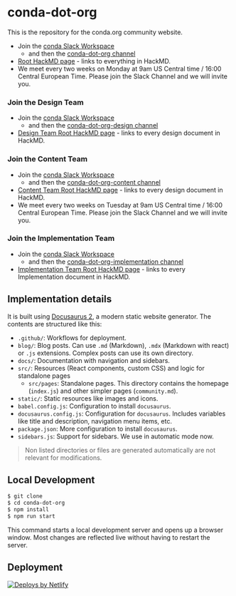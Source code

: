 # conda-dot-org

This is the repository for the conda.org community website. 

* Join the [conda Slack Workspace](https://join.slack.com/t/conda/shared_invite/zt-1ik6vglro-AdmjqKxjTbD7D0eRBfMr6A)
    * and then the [conda-dot-org channel](https://conda.slack.com/archives/C03Q9KCJPH8)
* [Root HackMD page](https://hackmd.io/DGtozSlsSjSokpYAK5-9hw) - links to everything in HackMD.
* We meet every two weeks on Monday at 9am US Central time / 16:00 Central European Time. Please join the Slack Channel and we will invite you.

### Join the Design Team

* Join the [conda Slack Workspace](https://join.slack.com/t/conda/shared_invite/zt-1ik6vglro-AdmjqKxjTbD7D0eRBfMr6A)
    * and then the [conda-dot-org-design channel](https://conda.slack.com/archives/C0408NMPJ5S)
* [Design Team Root HackMD page](https://hackmd.io/XxHGKH33TRqKJaWKGUNppw) - links to every design document in HackMD.

### Join the Content Team

* Join the [conda Slack Workspace](https://join.slack.com/t/conda/shared_invite/zt-1ik6vglro-AdmjqKxjTbD7D0eRBfMr6A)
    * and then the [conda-dot-org-content channel](https://conda.slack.com/archives/C03V5NSRNH5)
* [Content Team Root HackMD page](https://hackmd.io/V6mHdS7iSuSHchEVjVjcKQ) - links to every design document in HackMD.
* We meet every two weeks on Tuesday at 9am US Central time / 16:00 Central European Time. Please join the Slack Channel and we will invite you.

### Join the Implementation Team

* Join the [conda Slack Workspace](https://join.slack.com/t/conda/shared_invite/zt-1ik6vglro-AdmjqKxjTbD7D0eRBfMr6A)
    * and then the [conda-dot-org-implementation channel](https://conda.slack.com/archives/C03V5P9KSQ7)
* [Implementation Team Root HackMD page](https://hackmd.io/e8Y26n9gQWeUeSojkqlv5w) - links to every Implementation document in HackMD.

## Implementation details

It is built using [Docusaurus 2](https://docusaurus.io/), a modern static website generator. The
contents are structured like this:

- `.github/`: Workflows for deployment.
- `blog/`: Blog posts. Can use `.md` (Markdown), `.mdx` (Markdown with react) or `.js` extensions.
   Complex posts can use its own directory.
- `docs/`: Documentation with navigation and sidebars.
- `src/`: Resources (React components, custom CSS)  and logic for standalone pages
   - `src/pages`: Standalone pages. This directory contains the homepage (`index.js`) and other simpler pages (`community.md`).
- `static/`: Static resources like images and icons.
- `babel.config.js`: Configuration to install `docusaurus`.
- `docusaurus.config.js`: Configuration for `docusaurus`. Includes variables like title and description, navigation menu items, etc.
- `package.json`: More configuration to install `docusaurus`.
- `sidebars.js`: Support for sidebars. We use in automatic mode now.

> Non listed directories or files are generated automatically are not relevant for modifications.

## Local Development

```bash
$ git clone
$ cd conda-dot-org
$ npm install
$ npm run start
```

This command starts a local development server and opens up a browser window. 
Most changes are reflected live without having to restart the server.

## Deployment

<a href="https://www.netlify.com"> <img src="https://www.netlify.com/v3/img/components/netlify-color-accent.svg" alt="Deploys by Netlify" /> </a>

